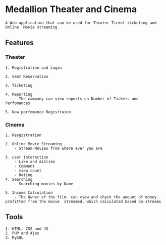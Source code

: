 # Medallion Theater and Cinema

    A Web application that can be used for Theater Ticket ticketing and Online  Movie streaming.

## Features
### Theater
    1. Registration and Login
            
    2. Seat Reservation
    
    3. Ticketing

    4. Reporting
        - The campany can view reports on Number of Tickets and Perfomances

    5. New perfomance Registraion

### Cinema
    1. Resgistration

    2. Online Movie Streaming
        - Stream Movies from where ever you are

    3. user Interaction
        - Like and dislike
        - Comment
        - view count 
        - Rating
    4. Searching
        - Searching movies by Name
    
    5. Income Calculation
        - The Owner of the film  can view and check the amount of money  profitted from the movie  streamed, which calculated based on streams

## Tools
    1. HTML, CSS and JS
    2. PHP and Ajax
    3. MySQL
    
